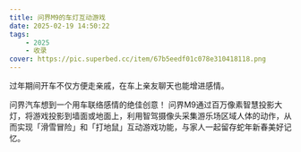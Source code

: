 ```yaml
---
title: 问界M9的车灯互动游戏
date: 2025-02-19 14:50:22
tags: 
    - 2025
    - 收录
cover: https://pic.superbed.cc/item/67b5eedf01c078e310418118.png
---
```



过年期间开车不仅方便走亲戚，在车上亲友聊天也能增进感情。

<!--more-->

问界汽车想到一个用车联络感情的绝佳创意！ 问界M9通过百万像素智慧投影大灯，将游戏投影到墙面或地面上，利用智驾摄像头采集游乐场区域人体的动作，从而实现「滑雪冒险」和「打地鼠」互动游戏功能，与家人一起留存蛇年新春美好记忆。
